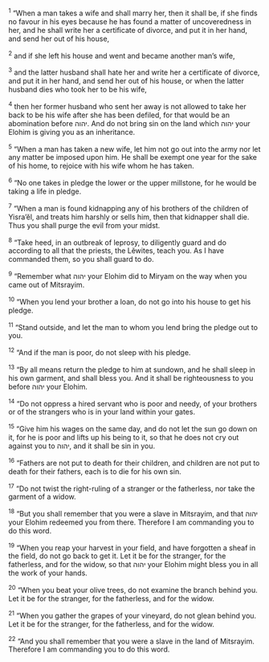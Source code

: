 <sup>1</sup> “When a man takes a wife and shall marry her, then it shall be, if she finds no favour in his eyes because he has found a matter of uncoveredness in her, and he shall write her a certificate of divorce, and put it in her hand, and send her out of his house,

<sup>2</sup> and if she left his house and went and became another man’s wife,

<sup>3</sup> and the latter husband shall hate her and write her a certificate of divorce, and put it in her hand, and send her out of his house, or when the latter husband dies who took her to be his wife,

<sup>4</sup> then her former husband who sent her away is not allowed to take her back to be his wife after she has been defiled, for that would be an abomination before יהוה. And do not bring sin on the land which יהוה your Elohim is giving you as an inheritance.

<sup>5</sup> “When a man has taken a new wife, let him not go out into the army nor let any matter be imposed upon him. He shall be exempt one year for the sake of his home, to rejoice with his wife whom he has taken.

<sup>6</sup> “No one takes in pledge the lower or the upper millstone, for he would be taking a life in pledge.

<sup>7</sup> “When a man is found kidnapping any of his brothers of the children of Yisra’ĕl, and treats him harshly or sells him, then that kidnapper shall die. Thus you shall purge the evil from your midst.

<sup>8</sup> “Take heed, in an outbreak of leprosy, to diligently guard and do according to all that the priests, the Lĕwites, teach you. As I have commanded them, so you shall guard to do.

<sup>9</sup> “Remember what יהוה your Elohim did to Miryam on the way when you came out of Mitsrayim.

<sup>10</sup> “When you lend your brother a loan, do not go into his house to get his pledge.

<sup>11</sup> “Stand outside, and let the man to whom you lend bring the pledge out to you.

<sup>12</sup> “And if the man is poor, do not sleep with his pledge.

<sup>13</sup> “By all means return the pledge to him at sundown, and he shall sleep in his own garment, and shall bless you. And it shall be righteousness to you before יהוה your Elohim.

<sup>14</sup> “Do not oppress a hired servant who is poor and needy, of your brothers or of the strangers who is in your land within your gates.

<sup>15</sup> “Give him his wages on the same day, and do not let the sun go down on it, for he is poor and lifts up his being to it, so that he does not cry out against you to יהוה, and it shall be sin in you.

<sup>16</sup> “Fathers are not put to death for their children, and children are not put to death for their fathers, each is to die for his own sin.

<sup>17</sup> “Do not twist the right-ruling of a stranger or the fatherless, nor take the garment of a widow.

<sup>18</sup> “But you shall remember that you were a slave in Mitsrayim, and that יהוה your Elohim redeemed you from there. Therefore I am commanding you to do this word.

<sup>19</sup> “When you reap your harvest in your field, and have forgotten a sheaf in the field, do not go back to get it. Let it be for the stranger, for the fatherless, and for the widow, so that יהוה your Elohim might bless you in all the work of your hands.

<sup>20</sup> “When you beat your olive trees, do not examine the branch behind you. Let it be for the stranger, for the fatherless, and for the widow.

<sup>21</sup> “When you gather the grapes of your vineyard, do not glean behind you. Let it be for the stranger, for the fatherless, and for the widow.

<sup>22</sup> “And you shall remember that you were a slave in the land of Mitsrayim. Therefore I am commanding you to do this word.

